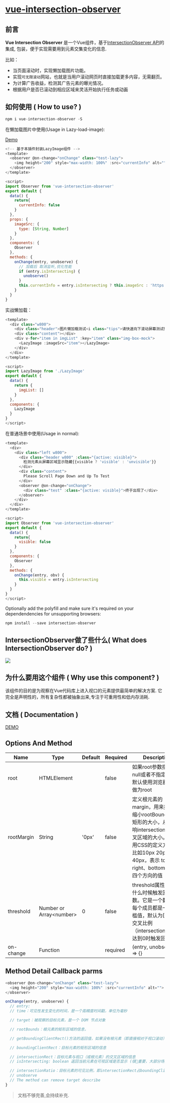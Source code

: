 # [vue-intersection-observer](https://github.com/BiYuqi/webpack-seed)

<p align="left">
</p>

## 前言
**Vue Intersection Observer** 是一个Vue组件，基于[IntersectionObserver API](https://developer.mozilla.org/zh-CN/docs/Web/API/Intersection_Observer_API)的集成, 包装，便于实现需要用到元素交集变化的信息.

比如：
* 当页面滚动时，实现懒加载图片功能。
* 实现`可无限滚动`网站，也就是当用户滚动网页时直接加载更多内容，无需翻页。
* 为计算广告收益，检测其广告元素的曝光情况。
* 根据用户是否已滚动到相应区域来灵活开始执行任务或动画

## 如何使用 ( How to use? )

```js
npm i vue-intersection-observer -S
```

在懒加载图片中使用(Usage in Lazy-load-image):

[Demo](http://loadingmore.com/vue-intersection-observer/#/lazy-load)

```js
<!-- 基于本插件封装LazyImage组件 -->
<template>
  <observer @on-change="onChange" class="test-lazy">
    <img height="200" style="max-width: 100%" :src="currentInfo" alt="">
  </observer>
</template>

<script>
import Observer from 'vue-intersection-observer'
export default {
  data() {
    return{
      currentInfo: false
    }
  },
  props: {
    imageSrc: {
      type: [String, Number]
    }
  },
  components: {
    Observer
  },
  methods: {
    onChange(entry, unobserve) {
      // 加载后 取消监听,优化性能
      if (entry.isIntersecting) {
        unobserve()
      }
      this.currentInfo = entry.isIntersecting ? this.imageSrc : 'https://avatars2.githubusercontent.com/u/20992106?s=460&v=4'
    }
  }
}
```
实战懒加载：
```js
<template>
  <div class="w800">
    <div class="header">图片懒加载测试<i class="tips">请快速向下滚动屏幕测试懒加载</i></div>
    <div class="content"></div>
    <div v-for="item in imgList" :key="item" class="img-box-mock">
      <LazyImage :imageSrc="item"></LazyImage>
    </div>
  </div>
</template>

<script>
import LazyImage from './LazyImage'
export default {
  data() {
    return {
      imgList: []
    }
  },
  components: {
    LazyImage
  }
}
</script>
```

在普通场景中使用(Usage in normal):
```js
<template>
  <div>
    <div class="left w800">
      <div class="header w800" :class="{active: visible}">
        检测元素从屏幕区域显示隐藏{{visible ? 'visible' : 'unvisible'}}
      </div>
      <div class="content">
        Please Scroll Page Down and Up To Test
      </div>
      <observer @on-change="onChange">
        <div class="test" :class="{active: visible}">终于出现了</div>
      </observer>
    </div>
  </div>
</template>

<script>
import Observer from 'vue-intersection-observer'
export default {
  data() {
    return{
      visible: false
    }
  },
  components: {
    Observer
  },
  methods: {
    onChange(entry, obv) {
      this.visible = entry.isIntersecting
    }
  }
}
</script>
```

Optionally add the polyfill and make sure it's required on your dependendencies for unsupporting browsers:

```js
npm install --save intersection-observer
```

## IntersectionObserver做了些什么( What does IntersectionObserver do? )

![](http://loadingmore-1254319003.coscd.myqcloud.com/observe.png)

## 为什么要用这个组件 ( Why use this component? )

该组件的目的是为观察在Vue代码库上进入视口的元素提供最简单的解决方案. 它完全是声明性的，所有复杂性都被抽象出来,专注于可重用性和低内存消耗.

## 文档 ( Documentation )

[DEMO](http://loadingmore.com/vue-intersection-observer)

## Options And Method
Name | Type | Default | Required | Description
--------- | --------- | --------- | --------- | ---------
root | HTMLElement |   | false | 如果root参数指定为null或者不指定的时候默认使用浏览器视口做为root
rootMargin | String | '0px' | false | 定义根元素的margin，用来扩展或缩小rootBounds这个矩形的大小，从而影响intersectionRect交叉区域的大小。它使用CSS的定义方法，比如10px 20px 30px 40px，表示 top、right、bottom 和 left 四个方向的值
threshold | Number or Array\<number> | 0 | false | threshold属性决定了什么时候触发回调函数。它是一个数组，每个成员都是一个门槛值，默认为[0]，即交叉比例（intersectionRatio）达到0时触发回调函数
on-change |  Function | | required | (entry, unobserve) => {}

## Method Detail Callback parms
```js
<observer @on-change="onChange" class="test-lazy">
  <img height="200" style="max-width: 100%" :src="currentInfo" alt="">
</observer>

onChange(entry, unobserve) {
  // entry: 
  // time：可见性发生变化的时间，是一个高精度时间戳，单位为毫秒

  // target：被观察的目标元素，是一个 DOM 节点对象

  // rootBounds：根元素的矩形区域的信息，

  // getBoundingClientRect()方法的返回值，如果没有根元素（即直接相对于视口滚动），则返回null

  // boundingClientRect：目标元素的矩形区域的信息

  // intersectionRect：目标元素与视口（或根元素）的交叉区域的信息
  // isIntersecting: boolean 返回当前元素在可视区域是否显示 (很重要，大部分场景基于此字段判断)

  // intersectionRatio：目标元素的可见比例，即intersectionRect占boundingClientRect的比例，完全可见时为1，完全不可见时小于等于0
  // unobserve
  // The method can remove target describe
}
```

> 文档不够完善,会持续补充.